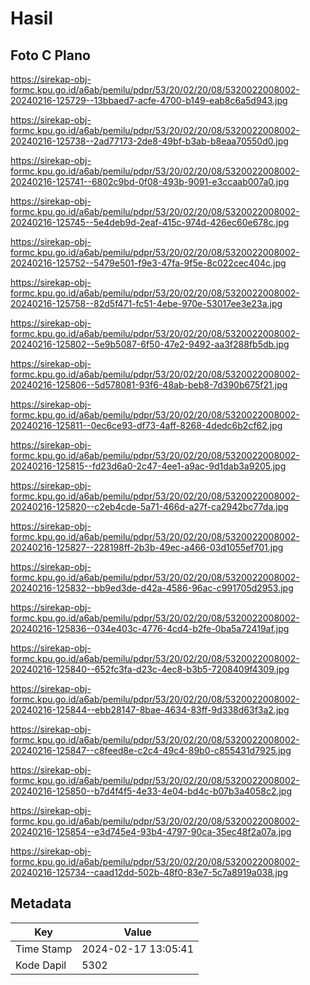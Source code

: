 # Hasil

## Foto C Plano

https://sirekap-obj-formc.kpu.go.id/a6ab/pemilu/pdpr/53/20/02/20/08/5320022008002-20240216-125729--13bbaed7-acfe-4700-b149-eab8c6a5d943.jpg

https://sirekap-obj-formc.kpu.go.id/a6ab/pemilu/pdpr/53/20/02/20/08/5320022008002-20240216-125738--2ad77173-2de8-49bf-b3ab-b8eaa70550d0.jpg

https://sirekap-obj-formc.kpu.go.id/a6ab/pemilu/pdpr/53/20/02/20/08/5320022008002-20240216-125741--6802c9bd-0f08-493b-9091-e3ccaab007a0.jpg

https://sirekap-obj-formc.kpu.go.id/a6ab/pemilu/pdpr/53/20/02/20/08/5320022008002-20240216-125745--5e4deb9d-2eaf-415c-974d-426ec60e678c.jpg

https://sirekap-obj-formc.kpu.go.id/a6ab/pemilu/pdpr/53/20/02/20/08/5320022008002-20240216-125752--5479e501-f9e3-47fa-9f5e-8c022cec404c.jpg

https://sirekap-obj-formc.kpu.go.id/a6ab/pemilu/pdpr/53/20/02/20/08/5320022008002-20240216-125758--82d5f471-fc51-4ebe-970e-53017ee3e23a.jpg

https://sirekap-obj-formc.kpu.go.id/a6ab/pemilu/pdpr/53/20/02/20/08/5320022008002-20240216-125802--5e9b5087-6f50-47e2-9492-aa3f288fb5db.jpg

https://sirekap-obj-formc.kpu.go.id/a6ab/pemilu/pdpr/53/20/02/20/08/5320022008002-20240216-125806--5d578081-93f6-48ab-beb8-7d390b675f21.jpg

https://sirekap-obj-formc.kpu.go.id/a6ab/pemilu/pdpr/53/20/02/20/08/5320022008002-20240216-125811--0ec6ce93-df73-4aff-8268-4dedc6b2cf62.jpg

https://sirekap-obj-formc.kpu.go.id/a6ab/pemilu/pdpr/53/20/02/20/08/5320022008002-20240216-125815--fd23d6a0-2c47-4ee1-a9ac-9d1dab3a9205.jpg

https://sirekap-obj-formc.kpu.go.id/a6ab/pemilu/pdpr/53/20/02/20/08/5320022008002-20240216-125820--c2eb4cde-5a71-466d-a27f-ca2942bc77da.jpg

https://sirekap-obj-formc.kpu.go.id/a6ab/pemilu/pdpr/53/20/02/20/08/5320022008002-20240216-125827--228198ff-2b3b-49ec-a466-03d1055ef701.jpg

https://sirekap-obj-formc.kpu.go.id/a6ab/pemilu/pdpr/53/20/02/20/08/5320022008002-20240216-125832--bb9ed3de-d42a-4586-96ac-c991705d2953.jpg

https://sirekap-obj-formc.kpu.go.id/a6ab/pemilu/pdpr/53/20/02/20/08/5320022008002-20240216-125836--034e403c-4776-4cd4-b2fe-0ba5a72419af.jpg

https://sirekap-obj-formc.kpu.go.id/a6ab/pemilu/pdpr/53/20/02/20/08/5320022008002-20240216-125840--652fc3fa-d23c-4ec8-b3b5-7208409f4309.jpg

https://sirekap-obj-formc.kpu.go.id/a6ab/pemilu/pdpr/53/20/02/20/08/5320022008002-20240216-125844--ebb28147-8bae-4634-83ff-9d338d63f3a2.jpg

https://sirekap-obj-formc.kpu.go.id/a6ab/pemilu/pdpr/53/20/02/20/08/5320022008002-20240216-125847--c8feed8e-c2c4-49c4-89b0-c855431d7925.jpg

https://sirekap-obj-formc.kpu.go.id/a6ab/pemilu/pdpr/53/20/02/20/08/5320022008002-20240216-125850--b7d4f4f5-4e33-4e04-bd4c-b07b3a4058c2.jpg

https://sirekap-obj-formc.kpu.go.id/a6ab/pemilu/pdpr/53/20/02/20/08/5320022008002-20240216-125854--e3d745e4-93b4-4797-90ca-35ec48f2a07a.jpg

https://sirekap-obj-formc.kpu.go.id/a6ab/pemilu/pdpr/53/20/02/20/08/5320022008002-20240216-125734--caad12dd-502b-48f0-83e7-5c7a8919a038.jpg


## Metadata

| Key        | Value               |
| ---------- | ------------------- |
| Time Stamp | 2024-02-17 13:05:41 |
| Kode Dapil | 5302                |



